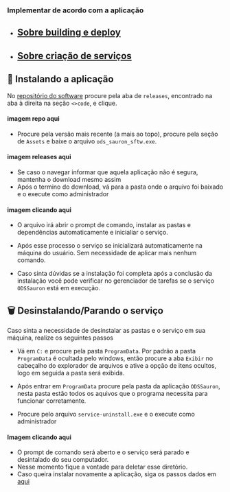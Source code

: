 ### Implementar de acordo com a aplicação

- ## [Sobre building e deploy](./BUILDING.md)
- ## [Sobre criação de serviços](./SERVICES.md)


## 🚀 Instalando a aplicação

No [repositório do software](https://github.com/jsassessoria-consultoria/monitory-software) procure pela aba de `releases`, encontrado na aba à direita na seção `<>code`, e clique.

#### imagem repo aqui

- Procure pela versão mais recente (a mais ao topo), procure pela seção de `Assets` e baixe o arquivo `ods_sauron_sftw.exe`. 

#### imagem releases aqui

- Se caso o navegar informar que aquela aplicação não é segura, mantenha o download mesmo assim
- Após o termino do download, vá para a pasta onde o arquivo foi baixado e o execute como administrador

#### imagem clicando aqui

- O arquivo irá abrir o prompt de comando, instalar as pastas e dependências automaticamente e inicialiar o serviço.

- Após esse processo o serviço se inicializará automaticamente na máquina do usuário. Sem necessidade de aplicar mais nenhum comando.

- Caso sinta dúvidas se a instalação foi completa após a conclusão da instalação você pode verificar no gerenciador de tarefas se o serviço `ODSSauron` está em execução.


## 🗑️ Desinstalando/Parando o serviço

Caso sinta a necessidade de desinstalar as pastas e o serviço em sua máquina, realize os seguintes passos

- Vá em `C:` e procure pela pasta `ProgramData`. Por padrão a pasta `ProgramData` é ocultada pelo windows, então procure a aba `Exibir` no cabeçalho do explorador de arquivos e ative a opção de itens ocultos, logo em seguida a pasta será exibida.

- Após entrar em `ProgramData` procure pela pasta da aplicação `ODSSauron`, nesta pasta estão todos os aquivos que o programa necessita para funcionar corretamente.

- Procure pelo arquivo `service-uninstall.exe` e o execute como administrador 

#### Imagem clicando aqui

- O prompt de comando será aberto e o serviço será parado e desintalado do seu computador.
- Nesse momento fique a vontade para deletar esse diretório.
- Caso queira instalar novamente a aplicação, siga os passos dados em [aqui](#🚀-instalando-a-aplicação)